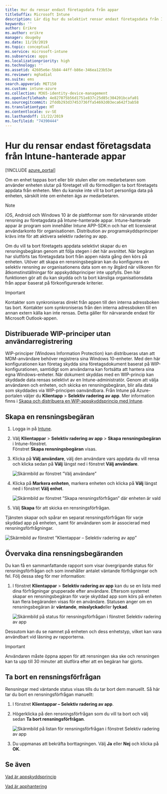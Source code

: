 ```yaml
---
title: Hur du rensar endast företagsdata från appar
titleSuffix: Microsoft Intune
description: Lär dig hur du selektivt rensar endast företagsdata från Intune-hanterade appar med Microsoft Intune.
keywords: ''
author: Erikre
ms.author: erikre
manager: dougeby
ms.date: 11/19/2019
ms.topic: conceptual
ms.service: microsoft-intune
ms.subservice: apps
ms.localizationpriority: high
ms.technology: ''
ms.assetid: 42605e6e-5b84-44ff-b86e-346ea123b53e
ms.reviewer: mghadial
ms.suite: ems
search.appverid: MET150
ms.custom: intune-azure
ms.collection: M365-identity-device-management
ms.openlocfilehash: 4e827075b56d1751e837c25d85c304201bcafa01
ms.sourcegitcommit: 2fddb293d37453736ffa54692d03eca642f3ab58
ms.translationtype: HT
ms.contentlocale: sv-SE
ms.lasthandoff: 11/22/2019
ms.locfileid: "74390444"
---
```

# <a name="how-to-wipe-only-corporate-data-from-intune-managed-apps"></a>Hur du rensar endast företagsdata från Intune-hanterade appar

[!INCLUDE [azure_portal](../includes/azure_portal.md)]

Om en enhet tappas bort eller blir stulen eller om medarbetaren som använder enheten slutar på företaget vill du förmodligen ta bort företagets appdata från enheten. Men du kanske inte vill ta bort personliga data på enheten, särskilt inte om enheten ägs av medarbetaren.

>[!NOTE]
> iOS, Android och Windows 10 är de plattformar som för närvarande stöder rensning av företagsdata på Intune-hanterade appar. Intune-hanterade appar är program som innehåller Intune APP-SDK:n och har ett licensierat användarkonto för organisationen. Distribution av programskyddsprinciper krävs inte för att aktivera selektiv radering av app.

Om du vill ta bort företagets appdata selektivt skapar du en rensningsbegäran genom att följa stegen i det här avsnittet. När begäran har slutförts tas företagsdata bort från appen nästa gång den körs på enheten. Utöver att skapa en rensningsbegäran kan du konfigurera en selektiv rensning av organisationens data som en ny åtgärd när villkoren för åtkomstinställningar för appskyddsprinciper inte uppfylls. Den här funktionen gör att du kan skydda och ta bort känsliga organisationsdata från appar baserat på förkonfigurerade kriterier.

>[!IMPORTANT]
> Kontakter som synkroniseras direkt från appen till den interna adressboken tas bort. Kontakter som synkroniseras från den interna adressboken till en annan extern källa kan inte rensas. Detta gäller för närvarande endast för Microsoft Outlook-appen.

## <a name="deployed-wip-policies-without-user-enrollment"></a>Distribuerade WIP-principer utan användarregistrering
WIP-principer (Windows Information Protection) kan distribueras utan att MDM-användare behöver registrera sina Windows 10-enheter. Med den här konfigurationen kan företag skydda sina företagsdokument baserat på WIP-konfigurationen, samtidigt som användarna kan fortsätta att hantera sina egna Windows-enheter. När dokument skyddas med en WIP-princip kan skyddade data rensas selektivt av en Intune-administratör. Genom att välja användaren och enheten, och skicka en rensningsbegäran, blir alla data som skyddades via WIP-principen oanvändbara. Från Intune på Azure-portalen väljer du **Klientapp** > **Selektiv radering av app**. Mer information finns i [Skapa och distribuera en WIP-appskyddsprincip med Intune](windows-information-protection-policy-create.md).

## <a name="create-a-wipe-request"></a>Skapa en rensningsbegäran

1. Logga in på [Intune](https://go.microsoft.com/fwlink/?linkid=2090973).
2. Välj **Klientappar** > **Selektiv radering av app** > **Skapa rensningsbegäran** i Intune-fönstret.<br>
   Fönstret **Skapa rensningsbegäran** visas.
3. Klicka på **Välj användare**, välj den användare vars appdata du vill rensa och klicka sedan på **Välj** längst ned i fönstret **Välj användare**.

    ![Skärmbild av fönstret ”Välj användare”](./media/apps-selective-wipe/apps-selective-wipe-01.png)

4. Klicka på **Markera enheten**, markera enheten och klicka på **Välj** längst ned i fönstret **Välj enhet**.

    ![Skärmbild av fönstret ”Skapa rensningsförfrågan” där enheten är vald](./media/apps-selective-wipe/apps-selective-wipe-02.png)

5. Välj **Skapa** för att skicka en rensningsförfrågan.

Tjänsten skapar och spårar en separat rensningsförfrågan för varje skyddad app på enheten, samt för användaren som är associerad med rensningsförfrågningar.

   ![Skärmbild av fönstret ”Klientappar – Selektiv radering av app”](./media/apps-selective-wipe/apps-selective-wipe-03.png)

## <a name="monitor-your-wipe-requests"></a>Övervaka dina rensningsbegäranden

Du kan få en sammanfattande rapport som visar övergripande status för rensningsförfrågan och som innehåller antalet väntande förfrågningar och fel. Följ dessa steg för mer information:

1. I fönstret **Klientappar** > **Selektiv radering av app** kan du se en lista med dina förfrågningar grupperade efter användare. Eftersom systemet skapar en rensningsbegäran för varje skyddad app som körs på enheten kan flera begäranden visas för en användare. Statusen anger om en rensningsbegäran är **väntande**, **misslyckad**eller **lyckad**.

    ![Skärmbild på status för rensningsförfrågan i fönstret Selektiv radering av app](./media/apps-selective-wipe/wipe-request-status-1.png)

Dessutom kan du se namnet på enheten och dess enhetstyp, vilket kan vara användbart vid läsning av rapporterna.

>[!IMPORTANT]
> Användaren måste öppna appen för att rensningen ska ske och rensningen kan ta upp till 30 minuter att slutföra efter att en begäran har gjorts.

## <a name="delete-a-wipe-request"></a>Ta bort en rensningsförfrågan

Rensningar med väntande status visas tills du tar bort dem manuellt. Så här tar du bort en rensningsförfrågan manuellt:

1. I fönstret **Klientappar – Selektiv radering av app**.

2. Högerklicka på den rensningsförfrågan som du vill ta bort och välj sedan **Ta bort rensningsförfrågan**.

    ![Skärmbild på listan för rensningsförfrågan i fönstret Selektiv radering av app](./media/apps-selective-wipe/delete-wipe-request.png)

3. Du uppmanas att bekräfta borttagningen. Välj **Ja** eller **Nej** och klicka på **OK**.

## <a name="see-also"></a>Se även
[Vad är appskyddsprincip](app-protection-policy.md)

[Vad är apphantering](app-management.md)
